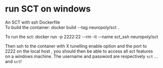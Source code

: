 # run SCT on windows
An SCT  with ssh Dockerfile  
To build the container: 
docker build --tag neuropoly/sct .

To run the sct:
docker run -p 2222:22 --rm -it --name sct_ssh  neuropoly/sct 

Then ssh to the contaner with X tunelling enable  option and the port to 2222 on the local host , you should then be 
able to access all sct features on a windows machine. The username and password are respectively `sct` ... and  `sct`!
